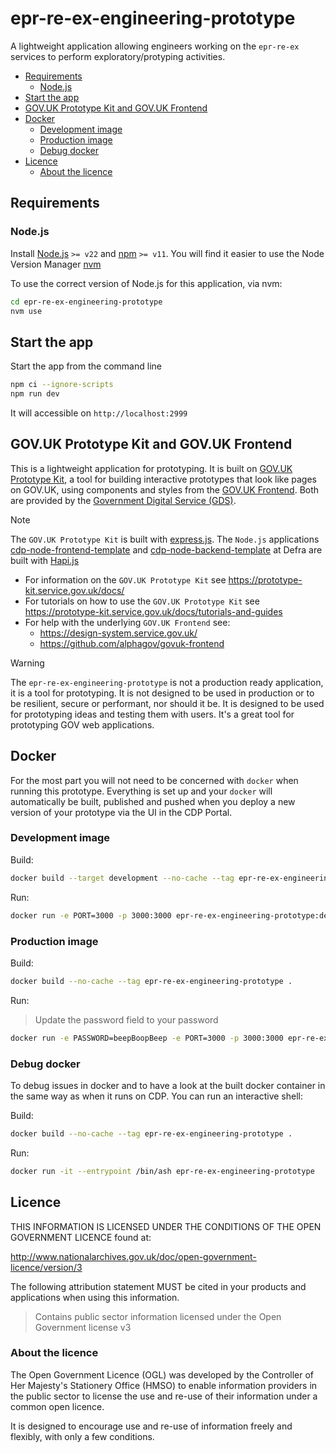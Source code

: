 # epr-re-ex-engineering-prototype

A lightweight application allowing engineers working on the `epr-re-ex` services to perform exploratory/protyping activities.

<!-- prettier-ignore-start -->
<!-- TOC -->
- [Requirements](#requirements)
  - [Node.js](#nodejs)
- [Start the app](#start-the-app)
- [GOV.UK Prototype Kit and GOV.UK Frontend](#govuk-prototype-kit-and-govuk-frontend)
- [Docker](#docker)
  - [Development image](#development-image)
  - [Production image](#production-image)
  - [Debug docker](#debug-docker)
- [Licence](#licence)
  - [About the licence](#about-the-licence)
<!-- TOC -->

<!-- prettier-ignore-end -->

## Requirements

### Node.js

Install [Node.js](http://nodejs.org/) `>= v22` and [npm](https://nodejs.org/) `>= v11`. You will find it easier to use
the Node Version Manager [nvm](https://github.com/creationix/nvm)

To use the correct version of Node.js for this application, via nvm:

```bash
cd epr-re-ex-engineering-prototype
nvm use
```

## Start the app

Start the app from the command line

```bash
npm ci --ignore-scripts
npm run dev
```

It will accessible on `http://localhost:2999`

## GOV.UK Prototype Kit and GOV.UK Frontend

This is a lightweight application for prototyping. It is built on
[GOV.UK Prototype Kit](https://github.com/alphagov/govuk-prototype-kit), a tool for building interactive
prototypes that look like pages on GOV.UK, using components and styles from the
[GOV.UK Frontend](https://github.com/alphagov/govuk-frontend). Both are provided by the
[Government Digital Service (GDS)](https://www.gov.uk/government/organisations/government-digital-service).

> [!NOTE]
> The `GOV.UK Prototype Kit` is built with [express.js](https://expressjs.com/). The `Node.js`
> applications [cdp-node-frontend-template](https://github.com/DEFRA/cdp-node-frontend-template)
> and [cdp-node-backend-template](https://github.com/DEFRA/cdp-node-backend-template) at Defra are built with
> [Hapi.js](https://hapi.dev/)

- For information on the `GOV.UK Prototype Kit` see https://prototype-kit.service.gov.uk/docs/
- For tutorials on how to use the `GOV.UK Prototype Kit`
  see https://prototype-kit.service.gov.uk/docs/tutorials-and-guides
- For help with the underlying `GOV.UK Frontend` see:
  - https://design-system.service.gov.uk/
  - https://github.com/alphagov/govuk-frontend

> [!WARNING]
> The `epr-re-ex-engineering-prototype` is not a production ready application, it is a tool for prototyping. It is not
> designed to be used in production or to be resilient, secure or performant, nor should it be. It is designed to be
> used for prototyping ideas and testing them with users. It's a great tool for prototyping GOV web applications.

## Docker

For the most part you will not need to be concerned with `docker` when running this prototype. Everything is set up and
your `docker` will automatically be built, published and pushed when you deploy a new version of your prototype via the
UI in the CDP Portal.

### Development image

Build:

```bash
docker build --target development --no-cache --tag epr-re-ex-engineering-prototype:development .
```

Run:

```bash
docker run -e PORT=3000 -p 3000:3000 epr-re-ex-engineering-prototype:development
```

### Production image

Build:

```bash
docker build --no-cache --tag epr-re-ex-engineering-prototype .
```

Run:

> Update the password field to your password

```bash
docker run -e PASSWORD=beepBoopBeep -e PORT=3000 -p 3000:3000 epr-re-ex-engineering-prototype
```

### Debug docker

To debug issues in docker and to have a look at the built docker container in the same way as when it runs on CDP. You
can run an interactive shell:

Build:

```bash
docker build --no-cache --tag epr-re-ex-engineering-prototype .
```

Run:

```bash
docker run -it --entrypoint /bin/ash epr-re-ex-engineering-prototype
```

## Licence

THIS INFORMATION IS LICENSED UNDER THE CONDITIONS OF THE OPEN GOVERNMENT LICENCE found at:

<http://www.nationalarchives.gov.uk/doc/open-government-licence/version/3>

The following attribution statement MUST be cited in your products and applications when using this information.

> Contains public sector information licensed under the Open Government license v3

### About the licence

The Open Government Licence (OGL) was developed by the Controller of Her Majesty's Stationery Office (HMSO) to enable
information providers in the public sector to license the use and re-use of their information under a common open
licence.

It is designed to encourage use and re-use of information freely and flexibly, with only a few conditions.

